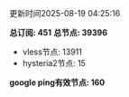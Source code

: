 更新时间2025-08-19 04:25:16

**总订阅: 451**
**总节点: 39396**
- vless节点: 13911
- hysteria2节点: 15

**google ping有效节点: 160**
